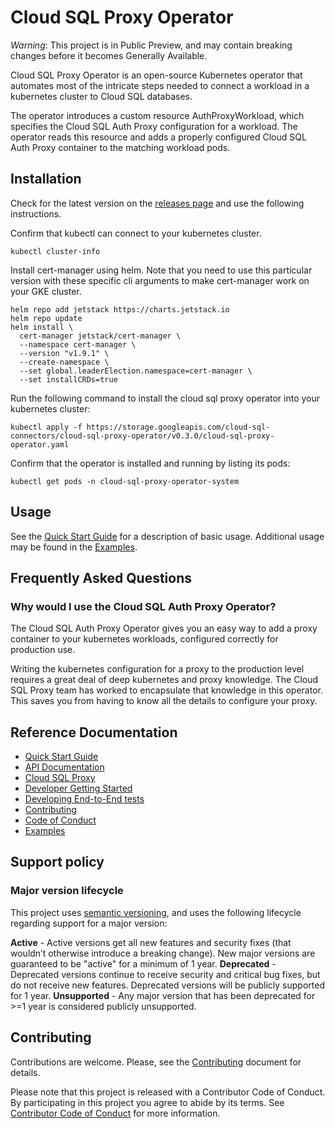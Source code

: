 # Cloud SQL Proxy Operator

*Warning*: This project is in Public Preview, and may contain breaking changes
before it becomes Generally Available.

Cloud SQL Proxy Operator is an open-source Kubernetes operator that automates
most of the intricate steps needed to connect a workload in a kubernetes cluster
to Cloud SQL databases. 

The operator introduces a custom resource AuthProxyWorkload, 
which specifies the Cloud SQL Auth Proxy configuration for a workload. The operator
reads this resource and adds a properly configured Cloud SQL Auth Proxy container
to the matching workload pods. 

## Installation

Check for the latest version on the [releases page](releases/latest) and use the
following instructions. 

Confirm that kubectl can connect to your kubernetes cluster.

```shell
kubectl cluster-info
```

Install cert-manager using helm. Note that you need to use this particular 
version with these specific cli arguments to make cert-manager work on 
your GKE cluster.

```shell
helm repo add jetstack https://charts.jetstack.io
helm repo update
helm install \
  cert-manager jetstack/cert-manager \
  --namespace cert-manager \
  --version "v1.9.1" \
  --create-namespace \
  --set global.leaderElection.namespace=cert-manager \
  --set installCRDs=true
```

Run the following command to install the cloud sql proxy operator into
your kubernetes cluster:

```shell
kubectl apply -f https://storage.googleapis.com/cloud-sql-connectors/cloud-sql-proxy-operator/v0.3.0/cloud-sql-proxy-operator.yaml
```

Confirm that the operator is installed and running by listing its pods:

```shell
kubectl get pods -n cloud-sql-proxy-operator-system
```

## Usage

See the [Quick Start Guide](docs/quick-start.md) for a description of basic usage.
Additional usage may be found in the [Examples](docs/examples/).

## Frequently Asked Questions

### Why would I use the Cloud SQL Auth Proxy Operator?

The Cloud SQL Auth Proxy Operator gives you an easy way to add a proxy container
to your kubernetes workloads, configured correctly for production use. 

Writing the kubernetes configuration for a proxy to the production level requires
a great deal of deep kubernetes and proxy knowledge. The Cloud SQL Proxy team has
worked to encapsulate that knowledge in this operator. This saves you from having
to know all the details to configure your proxy.

## Reference Documentation
- [Quick Start Guide](docs/quick-start.md)
- [API Documentation](docs/api.md)
- [Cloud SQL Proxy](/GoogleCloudPlatform/cloud-sql-proxy)
- [Developer Getting Started](docs/dev.md)
- [Developing End-to-End tests](docs/e2e-tests.md)
- [Contributing](docs/contributing.md)
- [Code of Conduct](docs/code-of-conduct.md)
- [Examples](docs/examples/)

## Support policy

### Major version lifecycle

This project uses [semantic versioning](https://semver.org/), and uses the
following lifecycle regarding support for a major version:

**Active** - Active versions get all new features and security fixes (that
wouldn’t otherwise introduce a breaking change). New major versions are
guaranteed to be "active" for a minimum of 1 year.
**Deprecated** - Deprecated versions continue to receive security and critical
bug fixes, but do not receive new features. Deprecated versions will be publicly
supported for 1 year.
**Unsupported** - Any major version that has been deprecated for >=1 year is
considered publicly unsupported.

## Contributing

Contributions are welcome. Please, see the [Contributing](docs/contributing.md) document
for details.

Please note that this project is released with a Contributor Code of Conduct.
By participating in this project you agree to abide by its terms.  See
[Contributor Code of Conduct](docs/code-of-conduct.md) for more information.

